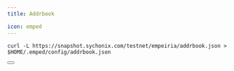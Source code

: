 ```yaml
---
title: Addrbook

icon: emped
---
```


<div class="code-block-wrapper">
  <pre><code>curl -L https://snapshot.sychonix.com/testnet/empeiria/addrbook.json > $HOME/.emped/config/addrbook.json</code></pre>
  <button class="copy-btn"><i class="fas fa-copy"></i></button>
</div>
